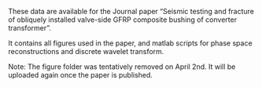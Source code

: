 These data are available for the Journal paper “Seismic testing and fracture of obliquely installed valve-side GFRP composite bushing of converter transformer”.

It contains all figures used in the paper, and matlab scripts for phase space reconstructions and discrete wavelet transform.

Note: 
The figure folder was tentatively removed on April 2nd. It will be uploaded again once the paper is published.
